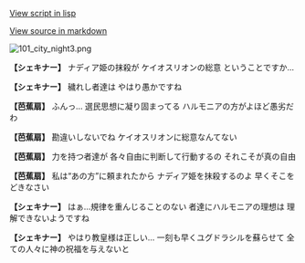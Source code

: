 [View script in lisp](../scripts/100103011.txt)

[View source in markdown](100103011.md)

![101_city_night3.png](../images/backgrounds/101_city_night3.png)

**【シェキナー】**
ナディア姫の抹殺が
ケイオスリオンの総意
ということですか…

**【シェキナー】**
穢れし者達は
やはり愚かですね

**【芭蕉扇】**
ふんっ…
選民思想に凝り固まってる
ハルモニアの方がよほど愚劣だわ

**【芭蕉扇】**
勘違いしないでね
ケイオスリオンに総意なんてない

**【芭蕉扇】**
力を持つ者達が
各々自由に判断して行動するの
それこそが真の自由

**【芭蕉扇】**
私は“あの方”に頼まれたから
ナディア姫を抹殺するのよ
早くそこをどきなさい

**【シェキナー】**
はぁ…規律を重んじることのない
者達にハルモニアの理想は
理解できないようですね

**【シェキナー】**
やはり教皇様は正しい…
一刻も早くユグドラシルを蘇らせて
全ての人々に神の祝福を与えないと
